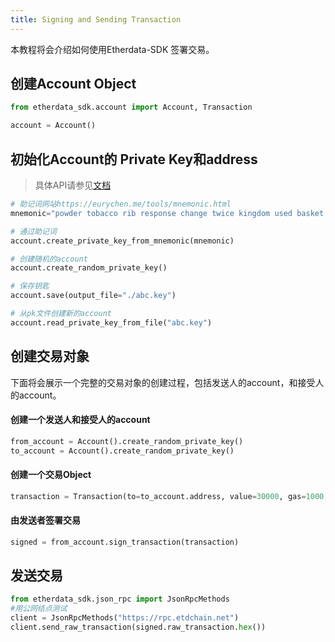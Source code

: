 ```yaml
---
title: Signing and Sending Transaction
---
```

    
本教程将会介绍如何使用Etherdata-SDK 签署交易。

## 创建Account Object

```python
from etherdata_sdk.account import Account, Transaction

account = Account()
```

## 初始化Account的 Private Key和address

> 具体API请参见[文档](/docs/python/api/etherdata_sdk/account/create)

```python
# 助记词网站https://eurychen.me/tools/mnemonic.html
mnemonic="powder tobacco rib response change twice kingdom used basket choice taste umbrella hundred stereo brand"

# 通过助记词
account.create_private_key_from_mnemonic(mnemonic)

# 创建随机的account
account.create_random_private_key()

# 保存钥匙
account.save(output_file="./abc.key")

# 从pk文件创建新的account
account.read_private_key_from_file("abc.key")
```

## 创建交易对象
下面将会展示一个完整的交易对象的创建过程，包括发送人的account，和接受人的account。
 
#### 创建一个发送人和接受人的account

```python
from_account = Account().create_random_private_key()
to_account = Account().create_random_private_key()
```

#### 创建一个交易Object

```python
transaction = Transaction(to=to_account.address, value=30000, gas=1000, gas_price=300, nonce=1)
```

#### 由发送者签署交易

```python
signed = from_account.sign_transaction(transaction)
```


## 发送交易

```python
from etherdata_sdk.json_rpc import JsonRpcMethods
#用公网结点测试
client = JsonRpcMethods("https://rpc.etdchain.net")
client.send_raw_transaction(signed.raw_transaction.hex())




```

